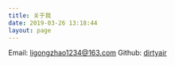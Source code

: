 ```yaml
---
title: 关于我
date: 2019-03-26 13:18:44
layout: page
---
```


Email: ligongzhao1234@163.com
Github: [dirtyair](https://github.com/dirtyair)